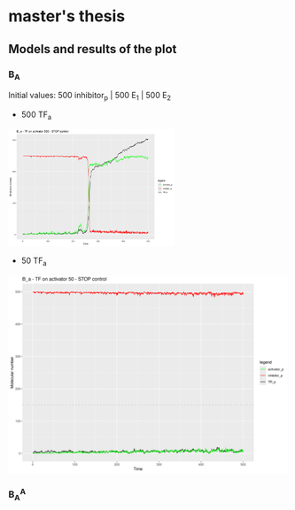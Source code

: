 # master's thesis

## Models and results of the plot

### B<sub>A</sub> 

Initial values: 500 inhibitor<sub>p</sub> | 500 E<sub>1</sub> | 500 E<sub>2</sub> 

- 500 TF<sub>a</sub> 
<img src='https://github.com/iamandreatonina/master-s_thesis/blob/main/models_thesis/B_a/TF_a_500/B_a_stop_500.png' width = 300/>

- 50 TF<sub>a</sub>
<img src='https://github.com/iamandreatonina/master-s_thesis/blob/main/models_thesis/B_a/TF_a_50/B_a_stop_50.png'/>

### B<sub>A</sub><sup>A</sup> 
